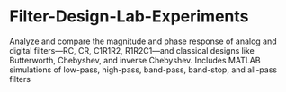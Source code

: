 # Filter-Design-Lab-Experiments
Analyze and compare the magnitude and phase response of analog and digital filters—RC, CR, C1R1R2, R1R2C1—and classical designs like Butterworth, Chebyshev, and inverse Chebyshev. Includes MATLAB simulations of low-pass, high-pass, band-pass, band-stop, and all-pass filters
